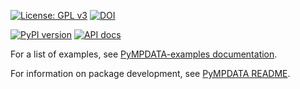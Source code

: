 [![License: GPL v3](https://img.shields.io/badge/License-GPL%20v3-blue.svg)](https://www.gnu.org/licenses/gpl-3.0.html)
[![DOI](https://zenodo.org/badge/366746474.svg)](https://zenodo.org/badge/latestdoi/366746474)

[![PyPI version](https://badge.fury.io/py/PyMPDATA-examples.svg)](https://pypi.org/project/PyMPDATA-examples)
[![API docs](https://img.shields.io/badge/API_docs-pdoc3-blue.svg)](https://open-atmos.github.io/PyMPDATA-examples/)

For a list of examples, see [PyMPDATA-examples documentation](https://open-atmos.github.io/PyMPDATA/PyMPDATA_examples.html).

For information on package development, see [PyMPDATA README](https://github.com/open-atmos/PyMPDATA/blob/main/README.md).

